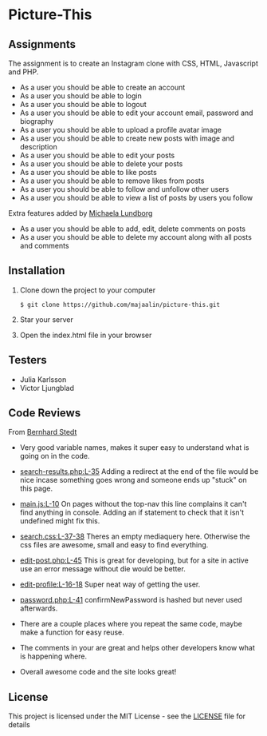 # Picture-This

## Assignments

The assignment is to create an Instagram clone with CSS, HTML, Javascript and PHP.

- As a user you should be able to create an account
- As a user you should be able to login
- As a user you should be able to logout
- As a user you should be able to edit your account email, password and biography
- As a user you should be able to upload a profile avatar image
- As a user you should be able to create new posts with image and description
- As a user you should be able to edit your posts
- As a user you should be able to delete your posts
- As a user you should be able to like posts
- As a user you should be able to remove likes from posts
- As a user you should be able to follow and unfollow other users
- As a user you should be able to view a list of posts by users you follow

Extra features added by [Michaela Lundborg](https://github.com/lundborgm)
- As a user you should be able to add, edit, delete comments on posts
- As a user you should be able to delete my account along with all posts and comments

## Installation
1. Clone down the project to your computer

    ```
    $ git clone https://github.com/majaalin/picture-this.git
     ```
2. Star your server

3. Open the index.html file in your browser

## Testers
- Julia Karlsson
- Victor Ljungblad

## Code Reviews
From [Bernhard Stedt](https://github.com/Vehx)
- Very good variable names, makes it super easy to understand what is going on in the code.

- [search-results.php:L-35](https://github.com/majaalin/picture-this/blob/25d21ac8971e60e69f0c9bc34175d03e249e8509/app/users/search-results.php#L35) Adding a redirect at the end of the file would be nice incase something goes wrong and someone ends up "stuck" on this page.

- [main.js:L-10](https://github.com/majaalin/picture-this/blob/25d21ac8971e60e69f0c9bc34175d03e249e8509/assets/scripts/main.js#L10) On pages without the top-nav this line complains it can't find anything in console. Adding an if statement to check that it isn't undefined might fix this.

- [search.css:L-37-38](https://github.com/majaalin/picture-this/blob/25d21ac8971e60e69f0c9bc34175d03e249e8509/assets/styles/search.css#L37-L38) Theres an empty mediaquery here. Otherwise the css files are awesome, small and easy to find everything.

- [edit-post.php:L-45](https://github.com/majaalin/picture-this/blob/25d21ac8971e60e69f0c9bc34175d03e249e8509/app/posts/edit-post.php#L45) This is great for developing, but for a site in active use an error message without die would be better.

- [edit-profile:L-16-18](https://github.com/majaalin/picture-this/blob/25d21ac8971e60e69f0c9bc34175d03e249e8509/app/users/edit-profile.php#L16-L18) Super neat way of getting the user.

- [password.php:L-41](https://github.com/majaalin/picture-this/blob/25d21ac8971e60e69f0c9bc34175d03e249e8509/app/users/password.php#L41) confirmNewPassword is hashed but never used afterwards.

- There are a couple places where you repeat the same code, maybe make a function for easy reuse.

- The comments in your are great and helps other developers know what is happening where.

- Overall awesome code and the site looks great!


## License
This project is licensed under the MIT License - see the [LICENSE](LICENSE) file for details
